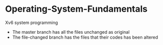 # Operating-System-Fundamentals
Xv6 system programming
<ul>
  <li>The master branch has all the files unchanged as original</li>
  <li>The file-changed branch has the files that their codes has been altered</li>
</ul>
